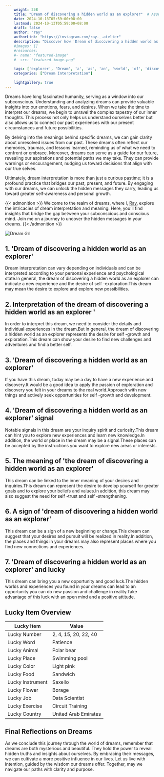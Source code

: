 ```yaml
---
    weight: 258
    title: "Dream of discovering a hidden world as an explorer"  # Assuming 'title' column exists
    date: 2024-10-13T05:59:00+08:00
    lastmod: 2024-10-13T05:59:00+08:00
    draft: false
    author: "ray"
    authorLink: "https://instagram.com/ray._.atelier"
    description: "Discover how 'Dream of discovering a hidden world as an explorer' can interpret your future and uncover its significant meanings in your life."
    #images: []
    #resources:
    #- name: "featured-image"
    #  src: "featured-image.png"
    
    tags: ['explorer', 'Dream', 'a', 'as', 'an', 'world', 'of', 'discovering', 'hidden']
    categories: ["Dream Interpretation"]
    
    lightgallery: true
---
```

    
Dreams have long fascinated humanity, serving as a window into our subconscious. Understanding and analyzing dreams can provide valuable insights into our emotions, fears, and desires. When we take the time to interpret our dreams, we begin to unravel the complex tapestry of our inner thoughts. This process not only helps us understand ourselves better but also allows us to connect our past experiences with our present circumstances and future possibilities.

By delving into the meanings behind specific dreams, we can gain clarity about unresolved issues from our past. These dreams often reflect our memories, traumas, and lessons learned, reminding us of what we need to confront or embrace. Moreover, dreams can serve as a guide for our future, revealing our aspirations and potential paths we may take. They can provide warnings or encouragement, nudging us toward decisions that align with our true selves.

Ultimately, dream interpretation is more than just a curious pastime; it is a profound practice that bridges our past, present, and future. By engaging with our dreams, we can unlock the hidden messages they carry, leading us toward greater self-awareness and personal growth.

{{< admonition >}}
Welcome to the realm of dreams, where I, [Ray](https://instagram.com/ray._.atelier), explore the intricacies of dream interpretation and meaning. Here, you’ll find insights that bridge the gap between your subconscious and conscious mind. Join me on a journey to uncover the hidden messages in your dreams.
{{< /admonition >}}

![Dream Grl](https://cdn.pixabay.com/photo/2017/11/02/03/35/gothic-2910057_1280.jpg "Dream Grl")

## 1. 'Dream of discovering a hidden world as an explorer'
Dream interpretation can vary depending on individuals and can be interpreted according to your personal experience and psychological state.In general, the dream of discovering a hidden world as an explorer can indicate a new experience and the desire of self -exploration.This dream may mean the desire to explore and explore new possibilities.

## 2. Interpretation of the dream of discovering a hidden world as an explorer '
In order to interpret this dream, we need to consider the details and individual experiences in the dream.But in general, the dream of discovering a hidden world as an explorer represents the desire for self -growth and exploration.This dream can show your desire to find new challenges and adventures and find a better self.

## 3. 'Dream of discovering a hidden world as an explorer'
If you have this dream, today may be a day to have a new experience and discovery.It would be a good idea to apply the passion of exploration and discovery you felt in your dreams to the real world.Approach with new things and actively seek opportunities for self -growth and development.

## 4. 'Dream of discovering a hidden world as an explorer' signal
Notable signals in this dream are your inquiry spirit and curiosity.This dream can hint you to explore new experiences and learn new knowledge.In addition, the world or place in the dream may be a signal.These places can be accepted by the instructions you want to explore new areas or interests.

## 5. The meaning of 'the dream of discovering a hidden world as an explorer'
This dream can be linked to the inner meaning of your desires and inquiries.This dream can represent the desire to develop yourself for greater goals and to explore your beliefs and values.In addition, this dream may also suggest the need for self -trust and self -strengthening.

## 6. A sign of 'dream of discovering a hidden world as an explorer'
This dream can be a sign of a new beginning or change.This dream can suggest that your desires and pursuit will be realized in reality.In addition, the places and things in your dreams may also represent places where you find new connections and experiences.

## 7. 'Dream of discovering a hidden world as an explorer' and lucky
This dream can bring you a new opportunity and good luck.The hidden worlds and experiences you found in your dreams can lead to an opportunity you can do new passion and challenge in reality.Take advantage of this luck with an open mind and a positive attitude.

## Lucky Item Overview
| Lucky Item          | Value              |
|---------------|--------------------|
| Lucky Number        | 2, 4, 15, 20, 22, 40  |
| Lucky Word          | Patience |
| Lucky Animal        | Polar bear |
| Lucky Place         | Swimming pool     |
| Lucky Color         | Light pink     |
| Lucky Food          | Sandwich      |
| Lucky Instrument    | Saxello |
| Lucky Flower        | Borage    |
| Lucky Job           | Data Scientist       |
| Lucky Exercise      | Circuit Training  |
| Lucky Country       | United Arab Emirates    |


##  Final Reflections on Dreams

As we conclude this journey through the world of dreams, remember that dreams are both mysterious and beautiful. They hold the power to reveal hidden truths and insights about ourselves. By embracing their messages, we can cultivate a more positive influence in our lives. Let us live with intention, guided by the wisdom our dreams offer. Together, may we navigate our paths with clarity and purpose.
